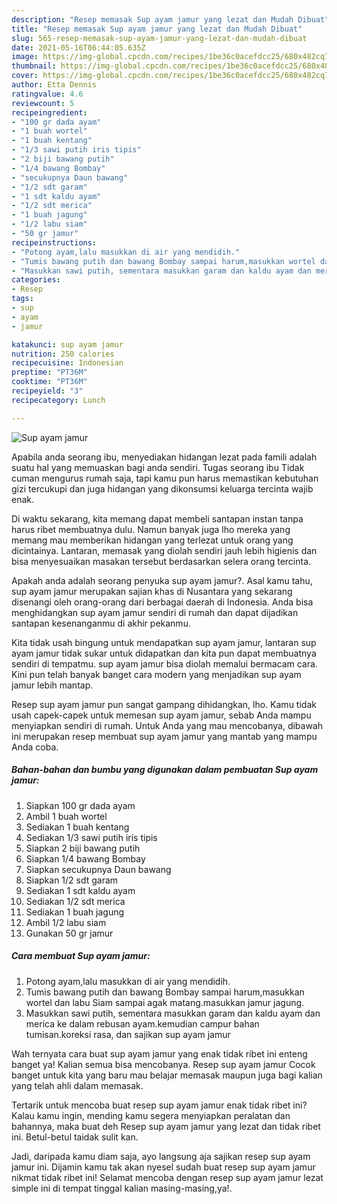 ```yaml
---
description: "Resep memasak Sup ayam jamur yang lezat dan Mudah Dibuat"
title: "Resep memasak Sup ayam jamur yang lezat dan Mudah Dibuat"
slug: 565-resep-memasak-sup-ayam-jamur-yang-lezat-dan-mudah-dibuat
date: 2021-05-16T06:44:05.635Z
image: https://img-global.cpcdn.com/recipes/1be36c0acefdcc25/680x482cq70/sup-ayam-jamur-foto-resep-utama.jpg
thumbnail: https://img-global.cpcdn.com/recipes/1be36c0acefdcc25/680x482cq70/sup-ayam-jamur-foto-resep-utama.jpg
cover: https://img-global.cpcdn.com/recipes/1be36c0acefdcc25/680x482cq70/sup-ayam-jamur-foto-resep-utama.jpg
author: Etta Dennis
ratingvalue: 4.6
reviewcount: 5
recipeingredient:
- "100 gr dada ayam"
- "1 buah wortel"
- "1 buah kentang"
- "1/3 sawi putih iris tipis"
- "2 biji bawang putih"
- "1/4 bawang Bombay"
- "secukupnya Daun bawang"
- "1/2 sdt garam"
- "1 sdt kaldu ayam"
- "1/2 sdt merica"
- "1 buah jagung"
- "1/2 labu siam"
- "50 gr jamur"
recipeinstructions:
- "Potong ayam,lalu masukkan di air yang mendidih."
- "Tumis bawang putih dan bawang Bombay sampai harum,masukkan wortel dan labu Siam sampai agak matang.masukkan jamur jagung."
- "Masukkan sawi putih, sementara masukkan garam dan kaldu ayam dan merica ke dalam rebusan ayam.kemudian campur bahan tumisan.koreksi rasa, dan sajikan sup ayam jamur"
categories:
- Resep
tags:
- sup
- ayam
- jamur

katakunci: sup ayam jamur 
nutrition: 250 calories
recipecuisine: Indonesian
preptime: "PT36M"
cooktime: "PT36M"
recipeyield: "3"
recipecategory: Lunch

---
```



![Sup ayam jamur](https://img-global.cpcdn.com/recipes/1be36c0acefdcc25/680x482cq70/sup-ayam-jamur-foto-resep-utama.jpg)

Apabila anda seorang ibu, menyediakan hidangan lezat pada famili adalah suatu hal yang memuaskan bagi anda sendiri. Tugas seorang ibu Tidak cuman mengurus rumah saja, tapi kamu pun harus memastikan kebutuhan gizi tercukupi dan juga hidangan yang dikonsumsi keluarga tercinta wajib enak.

Di waktu  sekarang, kita memang dapat membeli santapan instan tanpa harus ribet membuatnya dulu. Namun banyak juga lho mereka yang memang mau memberikan hidangan yang terlezat untuk orang yang dicintainya. Lantaran, memasak yang diolah sendiri jauh lebih higienis dan bisa menyesuaikan masakan tersebut berdasarkan selera orang tercinta. 



Apakah anda adalah seorang penyuka sup ayam jamur?. Asal kamu tahu, sup ayam jamur merupakan sajian khas di Nusantara yang sekarang disenangi oleh orang-orang dari berbagai daerah di Indonesia. Anda bisa menghidangkan sup ayam jamur sendiri di rumah dan dapat dijadikan santapan kesenanganmu di akhir pekanmu.

Kita tidak usah bingung untuk mendapatkan sup ayam jamur, lantaran sup ayam jamur tidak sukar untuk didapatkan dan kita pun dapat membuatnya sendiri di tempatmu. sup ayam jamur bisa diolah memalui bermacam cara. Kini pun telah banyak banget cara modern yang menjadikan sup ayam jamur lebih mantap.

Resep sup ayam jamur pun sangat gampang dihidangkan, lho. Kamu tidak usah capek-capek untuk memesan sup ayam jamur, sebab Anda mampu menyiapkan sendiri di rumah. Untuk Anda yang mau mencobanya, dibawah ini merupakan resep membuat sup ayam jamur yang mantab yang mampu Anda coba.

<!--inarticleads1-->

##### Bahan-bahan dan bumbu yang digunakan dalam pembuatan Sup ayam jamur:

1. Siapkan 100 gr dada ayam
1. Ambil 1 buah wortel
1. Sediakan 1 buah kentang
1. Sediakan 1/3 sawi putih iris tipis
1. Siapkan 2 biji bawang putih
1. Siapkan 1/4 bawang Bombay
1. Siapkan secukupnya Daun bawang
1. Siapkan 1/2 sdt garam
1. Sediakan 1 sdt kaldu ayam
1. Sediakan 1/2 sdt merica
1. Sediakan 1 buah jagung
1. Ambil 1/2 labu siam
1. Gunakan 50 gr jamur




<!--inarticleads2-->

##### Cara membuat Sup ayam jamur:

1. Potong ayam,lalu masukkan di air yang mendidih.
1. Tumis bawang putih dan bawang Bombay sampai harum,masukkan wortel dan labu Siam sampai agak matang.masukkan jamur jagung.
1. Masukkan sawi putih, sementara masukkan garam dan kaldu ayam dan merica ke dalam rebusan ayam.kemudian campur bahan tumisan.koreksi rasa, dan sajikan sup ayam jamur




Wah ternyata cara buat sup ayam jamur yang enak tidak ribet ini enteng banget ya! Kalian semua bisa mencobanya. Resep sup ayam jamur Cocok banget untuk kita yang baru mau belajar memasak maupun juga bagi kalian yang telah ahli dalam memasak.

Tertarik untuk mencoba buat resep sup ayam jamur enak tidak ribet ini? Kalau kamu ingin, mending kamu segera menyiapkan peralatan dan bahannya, maka buat deh Resep sup ayam jamur yang lezat dan tidak ribet ini. Betul-betul taidak sulit kan. 

Jadi, daripada kamu diam saja, ayo langsung aja sajikan resep sup ayam jamur ini. Dijamin kamu tak akan nyesel sudah buat resep sup ayam jamur nikmat tidak ribet ini! Selamat mencoba dengan resep sup ayam jamur lezat simple ini di tempat tinggal kalian masing-masing,ya!.

